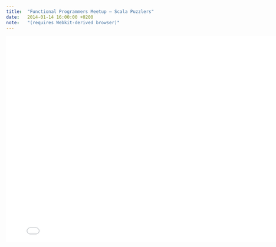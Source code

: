```yaml
---
title:  "Functional Programmers Meetup – Scala Puzzlers"
date:   2014-01-14 16:00:00 +0200
note:   "(requires Webkit-derived browser)"
---
```


<iframe src="meetup-2014/index.html" width="800px" height="560px" frameBorder="0"></iframe>
